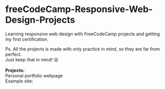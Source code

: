 # freeCodeCamp-Responsive-Web-Design-Projects

Learning responsive web design with FreeCodeCamp projects and getting my first certification.<br>

Ps. All the projects is made with only practice in mind, so they are far from perfect.<br>
Just keep that in mind! :stuck_out_tongue_winking_eye:
<br>
<br>
<b>Projects:</b><br>
Personal portfolio webpage<br>
Example site: <link rel="https://personal-portfolio.freecodecamp.rocks/">
